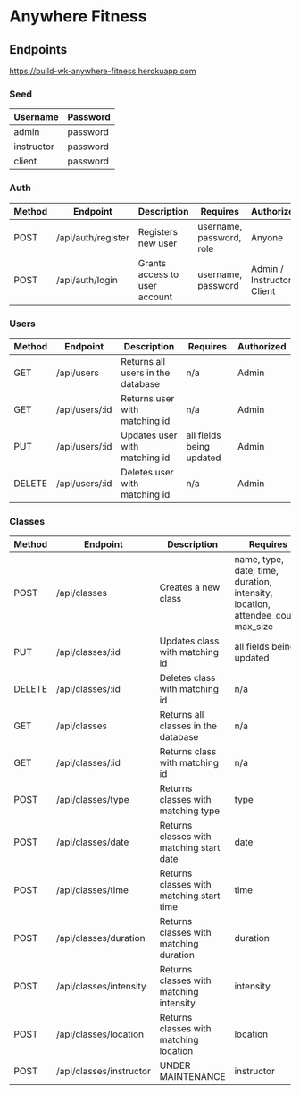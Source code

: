 # Anywhere Fitness

## Endpoints

https://build-wk-anywhere-fitness.herokuapp.com

### Seed

| Username   | Password |
| ---------- | -------- |
| admin      | password |
| instructor | password |
| client     | password |

### Auth

| Method | Endpoint           | Description                   | Requires                 | Authorized                  |
| ------ | ------------------ | ----------------------------- | ------------------------ | --------------------------- |
| POST   | /api/auth/register | Registers new user            | username, password, role | Anyone                      |
| POST   | /api/auth/login    | Grants access to user account | username, password       | Admin / Instructor / Client |

### Users

| Method | Endpoint       | Description                       | Requires                 | Authorized |
| ------ | -------------- | --------------------------------- | ------------------------ | ---------- |
| GET    | /api/users     | Returns all users in the database | n/a                      | Admin      |
| GET    | /api/users/:id | Returns user with matching id     | n/a                      | Admin      |
| PUT    | /api/users/:id | Updates user with matching id     | all fields being updated | Admin      |
| DELETE | /api/users/:id | Deletes user with matching id     | n/a                      | Admin      |

### Classes

| Method | Endpoint                | Description                              | Requires                                                                        | Authorized          |
| ------ | ----------------------- | ---------------------------------------- | ------------------------------------------------------------------------------- | ------------------- |
| POST   | /api/classes            | Creates a new class                      | name, type, date, time, duration, intensity, location, attendee_count, max_size | Instructor          |
| PUT    | /api/classes/:id        | Updates class with matching id           | all fields being updated                                                        | Instructor          |
| DELETE | /api/classes/:id        | Deletes class with matching id           | n/a                                                                             | Instructor          |
| GET    | /api/classes            | Returns all classes in the database      | n/a                                                                             | Instructor / Client |
| GET    | /api/classes/:id        | Returns class with matching id           | n/a                                                                             | Instructor / Client |
| POST   | /api/classes/type       | Returns classes with matching type       | type                                                                            | Instructor / Client |
| POST   | /api/classes/date       | Returns classes with matching start date | date                                                                            | Instructor / Client |
| POST   | /api/classes/time       | Returns classes with matching start time | time                                                                            | Instructor / Client |
| POST   | /api/classes/duration   | Returns classes with matching duration   | duration                                                                        | Instructor / Client |
| POST   | /api/classes/intensity  | Returns classes with matching intensity  | intensity                                                                       | Instructor / Client |
| POST   | /api/classes/location   | Returns classes with matching location   | location                                                                        | Instructor / Client |
| POST   | /api/classes/instructor | UNDER MAINTENANCE                        | instructor                                                                      | Instructor / Client |
